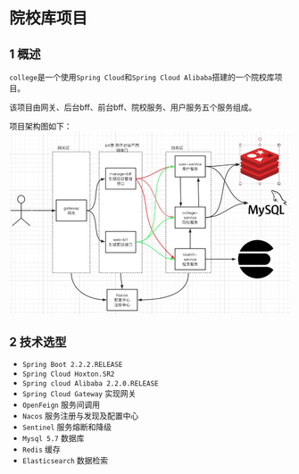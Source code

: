 # 院校库项目

## 1 概述
`college`是一个使用`Spring Cloud`和`Spring Cloud Alibaba`搭建的一个院校库项目。

该项目由网关、后台bff、前台bff、院校服务、用户服务五个服务组成。

项目架构图如下：
![college-architecture](./架构图.jpg)

## 2 技术选型

+ `Spring Boot 2.2.2.RELEASE`
+ `Spring Cloud Hoxton.SR2`
+ `Spring cloud Alibaba 2.2.0.RELEASE`
+ `Spring Cloud Gateway` 实现网关
+ `OpenFeign` 服务间调用
+ `Nacos` 服务注册与发现及配置中心
+ `Sentinel` 服务熔断和降级
+ `Mysql 5.7` 数据库
+ `Redis` 缓存
+ `Elasticsearch` 数据检索